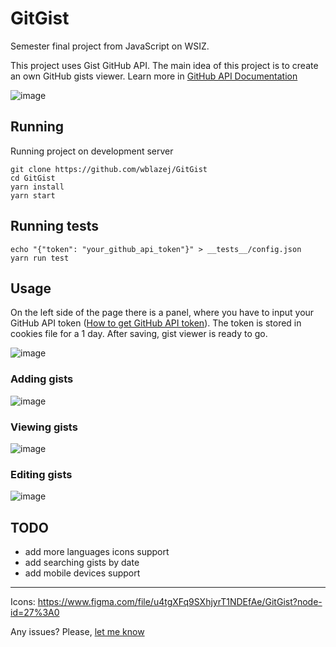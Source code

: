 # GitGist
Semester final project from JavaScript on WSIZ.

This project uses Gist GitHub API. The main idea of this project is to create an own GitHub gists viewer. Learn more in [GitHub API Documentation]( https://docs.github.com/en/rest/reference/gists)

![image](https://user-images.githubusercontent.com/62674438/122681958-1edf2580-d1f7-11eb-9282-0ca84a47908a.png)


## Running
Running project on development server
```
git clone https://github.com/wblazej/GitGist
cd GitGist
yarn install
yarn start
```

## Running tests
```
echo "{"token": "your_github_api_token"}" > __tests__/config.json
yarn run test
```

## Usage
On the left side of the page there is a panel, where you have to input your GitHub API token ([How to get GitHub API token](https://docs.github.com/en/github/authenticating-to-github/keeping-your-account-and-data-secure/creating-a-personal-access-token)). The token is stored in cookies file for a 1 day. After saving, gist viewer is ready to go.

![image](https://user-images.githubusercontent.com/62674438/122681732-1e925a80-d1f6-11eb-8dd6-4aa066869f0e.png)

### Adding gists
![image](https://user-images.githubusercontent.com/62674438/122682016-69f93880-d1f7-11eb-8e16-1b55093d682e.png)

### Viewing gists
![image](https://user-images.githubusercontent.com/62674438/122682039-8e551500-d1f7-11eb-908f-bd44c5fc45c2.png)

### Editing gists
![image](https://user-images.githubusercontent.com/62674438/122682068-b3e21e80-d1f7-11eb-9ee8-94af4b66443f.png)

## TODO
- add more languages icons support
- add searching gists by date
- add mobile devices support

---

Icons: https://www.figma.com/file/u4tgXFq9SXhjyrT1NDEfAe/GitGist?node-id=27%3A0


Any issues? Please, [let me know](https://github.com/wblazej/GitGist/issues)
